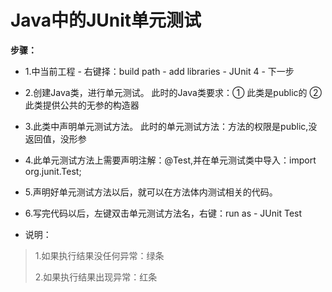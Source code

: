 # Java中的JUnit单元测试
 
 **步骤：**
 * 1.中当前工程 - 右键择：build path - add libraries - JUnit 4 - 下一步


 * 2.创建Java类，进行单元测试。
   此时的Java类要求：① 此类是public的  ②此类提供公共的无参的构造器
   
   
 * 3.此类中声明单元测试方法。
  此时的单元测试方法：方法的权限是public,没返回值，没形参

 * 4.此单元测试方法上需要声明注解：@Test,并在单元测试类中导入：import org.junit.Test;

 * 5.声明好单元测试方法以后，就可以在方法体内测试相关的代码。


 * 6.写完代码以后，左键双击单元测试方法名，右键：run as - JUnit Test


 * 说明：
  >1.如果执行结果没任何异常：绿条
  >
  >2.如果执行结果出现异常：红条


